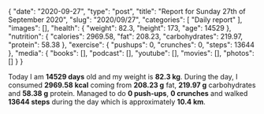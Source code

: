 {
    "date": "2020-09-27",
    "type": "post",
    "title": "Report for Sunday 27th of September 2020",
    "slug": "2020\/09\/27",
    "categories": [
        "Daily report"
    ],
    "images": [],
    "health": {
        "weight": 82.3,
        "height": 173,
        "age": 14529
    },
    "nutrition": {
        "calories": 2969.58,
        "fat": 208.23,
        "carbohydrates": 219.97,
        "protein": 58.38
    },
    "exercise": {
        "pushups": 0,
        "crunches": 0,
        "steps": 13644
    },
    "media": {
        "books": [],
        "podcast": [],
        "youtube": [],
        "movies": [],
        "photos": []
    }
}

Today I am <strong>14529 days</strong> old and my weight is <strong>82.3 kg</strong>. During the day, I consumed <strong>2969.58 kcal</strong> coming from <strong>208.23 g</strong> fat, <strong>219.97 g</strong> carbohydrates and <strong>58.38 g</strong> protein. Managed to do <strong>0 push-ups</strong>, <strong>0 crunches</strong> and walked <strong>13644 steps</strong> during the day which is approximately <strong>10.4 km</strong>.